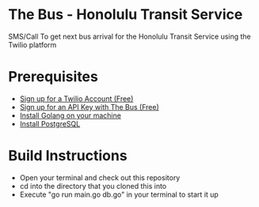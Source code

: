 # The Bus - Honolulu Transit Service
SMS/Call To get next bus arrival for the Honolulu Transit Service using the Twilio platform

# Prerequisites
- [Sign up for a Twilio Account (Free)](https://www.twilio.com/sign-up/try-twilio)
- [Sign up for an API Key with The Bus (Free)](http://api.thebus.org/)
- [Install Golang on your machine](http://golang.org/)
- [Install PostgreSQL](http://www.postgresql.org/)

# Build Instructions
- Open your terminal and check out this repository
- cd into the directory that you cloned this into
- Execute "go run main.go db.go" in your terminal to start it up
